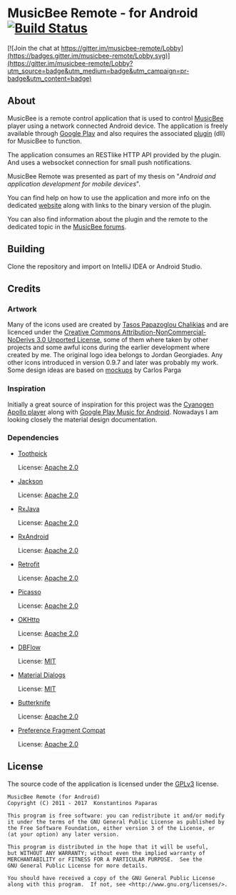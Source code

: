MusicBee Remote - for Android [![Build Status](https://travis-ci.org/kelsos/mbrc.svg?branch=v1-development)](https://travis-ci.org/kelsos/mbrc)
=============================

[![Join the chat at https://gitter.im/musicbee-remote/Lobby](https://badges.gitter.im/musicbee-remote/Lobby.svg)](https://gitter.im/musicbee-remote/Lobby?utm_source=badge&utm_medium=badge&utm_campaign=pr-badge&utm_content=badge)

About
-------
MusicBee is a remote control application that is used to control [MusicBee](http://getmusicbee.com/) player using a network connected Android device. The application is freely available through [Google Play](https://play.google.com/store/apps/details?id=com.kelsos.mbrc) and also requires the associated [plugin](https://github.com/kelsos/mbrc-plugin) (dll) for MusicBee to function.

The application consumes an RESTlike HTTP API provided by the plugin. And uses a websocket connection for small push notifications.

MusicBee Remote was presented as part of my thesis on "*Android and application development for mobile devices*".

You can find help on how to use the application and more info on the dedicated [website](http://kelsos.net/musicbeeremote/) along with links to the binary version of the plugin.

You can also find information about the plugin and the remote to the dedicated topic in the [MusicBee forums](http://getmusicbee.com/forum/index.php?topic=7221.new;topicseen#new).

Building
-------
Clone the repository and import on IntelliJ IDEA or Android Studio.

Credits
-----------
### Artwork

Many of the icons used are created by [Tasos Papazoglou Chalikias](https://github.com/sushiperv) and are licenced under the [Creative Commons Attribution-NonCommercial-NoDerivs 3.0 Unported License.](https://creativecommons.org/licenses/by-nc-nd/3.0/deed.en_US) some of them where taken by other projects and some awful icons during the earlier development where created by me. The original logo idea belongs to Jordan Georgiades. Any other icons introduced in version 0.9.7 and later was probably my work. Some design ideas are based on [mockups](https://groups.google.com/forum/#!topic/musicbee-remote/wgm029yfJnU) by Carlos Parga

### Inspiration
Initially a great source of inspiration for this project was the [Cyanogen Apollo player](https://github.com/CyanogenMod/android_packages_apps_Apollo)
along with [Google Play Music for Android](https://play.google.com/store/apps/details?id=com.google.android.music). Nowadays I am looking closely the material design documentation.

### Dependencies

*   [Toothpick](https://github.com/stephanenicolas/toothpick)

    License: [Apache 2.0](http://www.apache.org/licenses/LICENSE-2.0)

*   [Jackson](http://jackson.codehaus.org/)

    License: [Apache 2.0](http://www.apache.org/licenses/LICENSE-2.0)

*   [RxJava](https://github.com/ReactiveX/RxJava)

    License: [Apache 2.0](http://www.apache.org/licenses/LICENSE-2.0)

*   [RxAndroid](https://github.com/ReactiveX/RxAndroid)

    License: [Apache 2.0](http://www.apache.org/licenses/LICENSE-2.0)

*   [Retrofit](https://github.com/square/retrofit)

    License: [Apache 2.0](http://www.apache.org/licenses/LICENSE-2.0)

*   [Picasso](https://github.com/square/picasso)

    License: [Apache 2.0](http://www.apache.org/licenses/LICENSE-2.0)

*   [OKHttp](https://github.com/square/okhttp)

    License: [Apache 2.0](http://www.apache.org/licenses/LICENSE-2.0)

*   [DBFlow](https://github.com/Raizlabs/DBFlow)

    License: [MIT](https://github.com/Raizlabs/DBFlow/blob/master/LICENSE)

*   [Material Dialogs](https://github.com/afollestad/material-dialogs/)

    License: [MIT](https://github.com/afollestad/material-dialogs/blob/master/LICENSE.txt)
    
*   [Butterknife](https://github.com/JakeWharton/butterknife)

    License: [Apache 2.0](https://raw.githubusercontent.com/JakeWharton/butterknife/master/LICENSE.txt)
    
*   [Preference Fragment Compat](https://github.com/Machinarius/PreferenceFragment-Compat)

    License: [Apache 2.0](https://raw.githubusercontent.com/Machinarius/PreferenceFragment-Compat/master/LICENSE)
               

License
----------

The source code of the application is licensed under the [GPLv3](https://www.gnu.org/licenses/gpl.html) license.

    MusicBee Remote (for Android)
    Copyright (C) 2011 - 2017  Konstantinos Paparas

    This program is free software: you can redistribute it and/or modify
    it under the terms of the GNU General Public License as published by
    the Free Software Foundation, either version 3 of the License, or
    (at your option) any later version.

    This program is distributed in the hope that it will be useful,
    but WITHOUT ANY WARRANTY; without even the implied warranty of
    MERCHANTABILITY or FITNESS FOR A PARTICULAR PURPOSE.  See the
    GNU General Public License for more details.

    You should have received a copy of the GNU General Public License
    along with this program.  If not, see <http://www.gnu.org/licenses/>.
